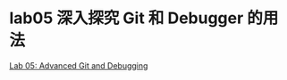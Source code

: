 # lab05 深入探究 Git 和 Debugger 的用法

[Lab 05: Advanced Git and Debugging](https://sp23.datastructur.es/materials/lab/lab05/)